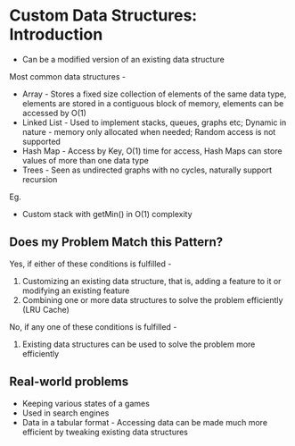 # Custom Data Structures: Introduction

- Can be a modified version of an existing data structure

Most common data structures -
- Array - Stores a fixed size collection of elements of the same data type, elements are stored in a contiguous block of memory, elements can be accessed by O(1)
- Linked List - Used to implement stacks, queues, graphs etc; Dynamic in nature - memory only allocated when needed; Random access is not supported
- Hash Map - Access by Key, O(1) time for access, Hash Maps can store values of more than one data type
- Trees - Seen as undirected graphs with no cycles, naturally support recursion

Eg.
- Custom stack with getMin() in O(1) complexity


## Does my Problem Match this Pattern?

Yes, if either of these conditions is fulfilled -

1. Customizing an existing data structure, that is, adding a feature to it or modifying an existing feature
2. Combining one or more data structures to solve the problem efficiently (LRU Cache)

No, if any one of these conditions is fulfilled -

1. Existing data structures can be used to solve the problem more efficiently

## Real-world problems

- Keeping various states of a games
- Used in search engines 
- Data in a tabular format - Accessing data can be made much more efficient by tweaking existing data structures